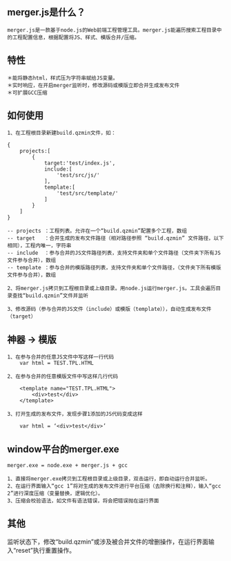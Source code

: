 merger.js是什么？
---------------
	merger.js是一款基于node.js的Web前端工程管理工具。merger.js能遍历搜索工程目录中的工程配置信息，根据配置将JS、样式、模版合并/压缩。


特性
---------------
	＊能将静态html，样式压为字符串赋给JS变量。
	＊实时响应，在开启merger监听时，修改源码或模版立即合并生成发布文件
	＊可扩展GCC压缩


如何使用
---------------
	1、在工程根目录新建build.qzmin文件，如：

	{
		projects:[
			{
				target:'test/index.js',
				include:[
					'test/src/js/'
				],
				template:[
					'test/src/template/'
				]
			}
		]
	}

	-- projects	：工程列表。允许在一个“build.qzmin”配置多个工程，数组
	-- target 	：合并生成的发布文件路径（相对路径参照 “build.qzmin” 文件路径，以下相同），工程内唯一，字符串
	-- include	：参与合并的JS文件路径列表，支持文件夹和单个文件路径（文件夹下所有JS文件参与合并），数组
	-- template ：参与合并的模版路径列表，支持文件夹和单个文件路径，（文件夹下所有模版文件参与合并），数组

	2、将merger.js拷贝到工程根目录或上级目录。用node.js运行merger.js。工具会遍历目录查找“build.qzmin”文件并监听

	3、修改源码（参与合并的JS文件（include）或模版（template）），自动生成发布文件（target）


神器 -> 模版
-------------
	1、在参与合并的任意JS文件中写这样一行代码
   		var html = TEST.TPL.HTML

	2、在参与合并的任意模版文件中写这样几行代码
   
   		<template name="TEST.TPL.HTML">
   			<div>test</div>
   		</template>

	3、打开生成的发布文件，发现步骤1添加的JS代码变成这样

   		var html = ‘<div>test</div>’   


window平台的merger.exe
-------------

 	merger.exe = node.exe + merger.js + gcc

 	1、直接将merger.exe拷贝到工程根目录或上级目录，双击运行，即自动运行合并监听。
 	2、在运行界面输入“gcc 1”将对生成的发布文件进行平台压缩（去除换行和注释），输入“gcc 2”进行深度压缩（变量替换，逻辑优化）。
 	3、压缩会校验语法，如文件有语法错误，将会把错误抛在运行界面


其他
--------------

监听状态下，修改“build.qzmin”或涉及被合并文件的增删操作，在运行界面输入“reset”执行重置操作。





